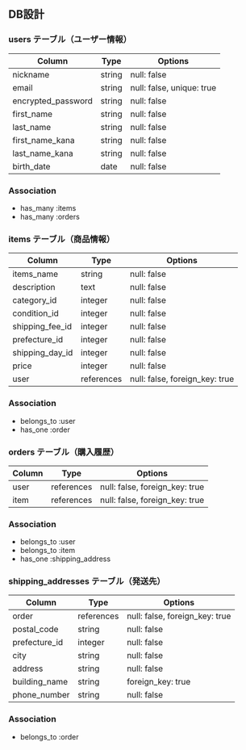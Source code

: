 ## DB設計
### users テーブル（ユーザー情報）
| Column             | Type   | Options                   |
|------------------- |--------|-------------------------- |
| nickname           | string | null: false               |
| email              | string | null: false, unique: true |
| encrypted_password | string | null: false               |
| first_name         | string | null: false               |
| last_name          | string | null: false               |
| first_name_kana    | string | null: false               |
| last_name_kana     | string | null: false               |
| birth_date         | date   | null: false               |

### Association

* has_many :items
* has_many :orders


### items テーブル（商品情報）
| Column           | Type       | Options                        |
|----------------- |----------- |------------------------------- |
  | items_name       | string     | null: false                    |
  | description      | text       | null: false                    |
  | category_id      | integer    | null: false                    |
  | condition_id     | integer    | null: false                    |
  | shipping_fee_id  | integer    | null: false                    |
  | prefecture_id    | integer    | null: false                    |
  | shipping_day_id  | integer    | null: false                    |
  | price            | integer    | null: false                    |
  | user             | references | null: false, foreign_key: true |

### Association

* belongs_to :user
* has_one :order


### orders テーブル（購入履歴）
| Column  | Type       | Options                        |
|-------- |----------- |------------------------------- |
| user    | references | null: false, foreign_key: true |
| item    | references | null: false, foreign_key: true |

### Association

* belongs_to :user
* belongs_to :item
* has_one :shipping_address


### shipping_addresses テーブル（発送先）
| Column        | Type       | Options                        |
|-------------- |----------- |------------------------------- |
| order         | references | null: false, foreign_key: true |
| postal_code   | string     | null: false                    |
| prefecture_id | integer    | null: false                    |
| city          | string     | null: false                    |
| address       | string     | null: false                    |
| building_name | string     | foreign_key: true              |
| phone_number  | string     | null: false                    |

### Association

* belongs_to :order